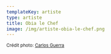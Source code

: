 ```yaml
---
templateKey: artiste
type: artiste
title: Obia le Chef
image: /img/artiste-obia-le-chef.png
---
```

<small>Crédit photo: [Carlos Guerra](https://www.facebook.com/OfficialCarlosGuerra/)</small>

